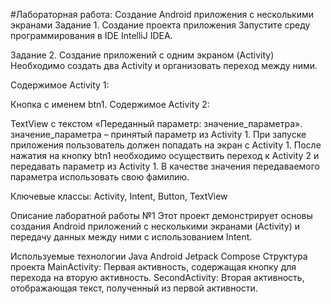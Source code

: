 #Лабораторная работа: Создание Android приложения с несколькими экранами
Задание 1. Создание проекта приложения
Запустите среду программирования в IDE IntelliJ IDEA.

Задание 2. Создание приложений с одним экраном (Activity)
Необходимо создать два Activity и организовать переход между ними.

Содержимое Activity 1:

Кнопка с именем btn1.
Содержимое Activity 2:

TextView с текстом «Переданный параметр: значение_параметра».
значение_параметра – принятый параметр из Activity 1.
При запуске приложения пользователь должен попадать на экран с Activity 1. После нажатия на кнопку btn1 необходимо осуществить переход к Activity 2 и передавать параметр из Activity 1. В качестве значения передаваемого параметра использовать свою фамилию.

Ключевые классы: Activity, Intent, Button, TextView

Описание лаборатной работы №1
Этот проект демонстрирует основы создания Android приложений с несколькими экранами (Activity) и передачу данных между ними с использованием Intent.

Используемые технологии
Java
Android Jetpack Compose
Структура проекта
MainActivity: Первая активность, содержащая кнопку для перехода на вторую активность.
SecondActivity: Вторая активность, отображающая текст, полученный из первой активности.
